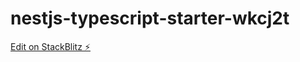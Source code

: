 # nestjs-typescript-starter-wkcj2t

[Edit on StackBlitz ⚡️](https://stackblitz.com/edit/nestjs-typescript-starter-wkcj2t)